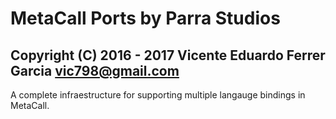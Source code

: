 # MetaCall Ports by Parra Studios #
## Copyright (C) 2016 - 2017 Vicente Eduardo Ferrer Garcia <vic798@gmail.com> ##

A complete infraestructure for supporting multiple langauge bindings in MetaCall.
